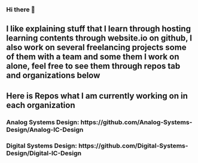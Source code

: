 ### Hi there 👋
<h2>I like explaining stuff that I learn through hosting learning contents
  through website.io on github, I also work on several freelancing projects some of them
 with a team and some them I work on alone, feel free to see them through repos tab and organizations below</h2>
<h2>Here is Repos what I am currently working on in each organization</h2>
<h3>Analog Systems Design: https://github.com/Analog-Systems-Design/Analog-IC-Design</h3>
<h3>Digital Systems Design: https://github.com/Digital-Systems-Design/Digital-IC-Design</h3>
